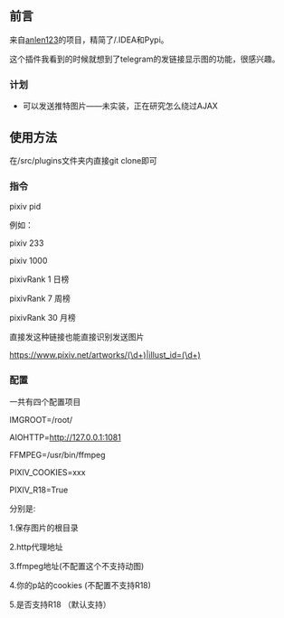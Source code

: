 ## 前言
来自[anlen123](https://github.com/anlen123/nonebot_plugin_pixiv)的项目，精简了/.IDEA和Pypi。

这个插件我看到的时候就想到了telegram的发链接显示图的功能，很感兴趣。

### 计划
- 可以发送推特图片——未实装，正在研究怎么绕过AJAX
## 使用方法
在/src/plugins文件夹内直接git clone即可

### 指令
pixiv pid

例如：

pixiv 233

pixiv 1000

pixivRank 1 日榜

pixivRank 7 周榜

pixivRank 30 月榜

直接发这种链接也能直接识别发送图片

https://www.pixiv.net/artworks/(\d+)|illust_id=(\d+)

### 配置
一共有四个配置项目

IMGROOT=/root/

AIOHTTP=http://127.0.0.1:1081

FFMPEG=/usr/bin/ffmpeg

PIXIV_COOKIES=xxx

PIXIV_R18=True

分别是:

1.保存图片的根目录

2.http代理地址

3.ffmpeg地址(不配置这个不支持动图)

4.你的p站的cookies (不配置不支持R18)

5.是否支持R18 （默认支持）

